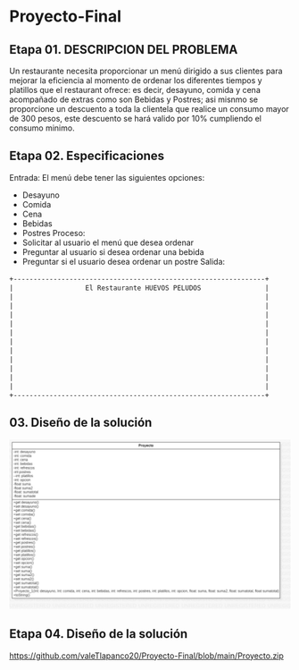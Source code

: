 # Proyecto-Final

## Etapa 01. DESCRIPCION DEL PROBLEMA

Un restaurante necesita proporcionar un menú dirigido a sus clientes para mejorar la eficiencia al momento de ordenar los diferentes tiempos y platillos que el restaurant ofrece: es decir, desayuno, comida y cena acompañado de extras como son Bebidas y Postres;  asi misnmo se proporcione un descuento a toda la clientela que realice un consumo mayor de 300 pesos, este descuento se hará valido por 10% cumpliendo el consumo minimo.



## Etapa 02. Especificaciones

Entrada: 
El menú debe tener las siguientes opciones:
- Desayuno
- Comida
- Cena
- Bebidas
- Postres
Proceso:
- Solicitar al usuario el menú que desea ordenar
- Preguntar al usuario si desea ordenar una bebida
- Preguntar si el usuario desea ordenar un postre
Salida:

~~~
+---------------------------------------------------------------+
|                  El Restaurante HUEVOS PELUDOS                |
|                                                               |
|                                                               |
|                                                               |
|                                                               |
|                                                               |
|                                                               |
|                                                               |
|                                                               |
|                                                               |
|                                                               |
|                                                               |
+---------------------------------------------------------------+
~~~

## 03. Diseño de la solución

![T3A6](https://github.com/valeTlapanco20/Proyecto-Final/blob/main/WhatsApp%20Image%202022-11-29%20at%2017.09.23.jpeg)

## Etapa 04. Diseño de la solución

https://github.com/valeTlapanco20/Proyecto-Final/blob/main/Proyecto.zip

